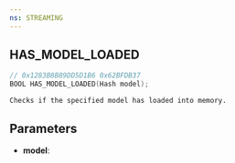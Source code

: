 ```yaml
---
ns: STREAMING
---
```

## HAS_MODEL_LOADED

```c
// 0x1283B8B89DD5D1B6 0x62BFDB37
BOOL HAS_MODEL_LOADED(Hash model);
```

```
Checks if the specified model has loaded into memory.
```

## Parameters
* **model**:
